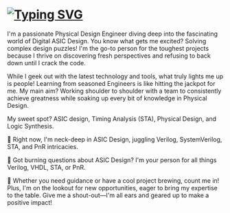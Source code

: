 # <a href="https://git.io/typing-svg"><img src="https://readme-typing-svg.demolab.com?font=Fira+Code&pause=50&color=3DA72B&random=false&width=435&lines=%20%20%20%20%20%20Hi+There!;+I'm+Saifulla!" alt="Typing SVG" /></a>
I'm a passionate Physical Design Engineer diving deep into the fascinating world of Digital ASIC Design. You know what gets me excited? Solving complex design puzzles! I'm the go-to person for the toughest projects because I thrive on discovering fresh perspectives and refusing to back down until I crack the code.

While I geek out with the latest technology and tools, what truly lights me up is people! Learning from seasoned Engineers is like hitting the jackpot for me. My main aim? Working shoulder to shoulder with a team to consistently achieve greatness while soaking up every bit of knowledge in Physical Design.

My sweet spot? ASIC design, Timing Analysis (STA), Physical Design, and Logic Synthesis.

🔭 Right now, I'm neck-deep in ASIC Design, juggling Verilog, SystemVerilog, STA, and PnR intricacies.

💬 Got burning questions about ASIC Design? I'm your person for all things Verilog, VHDL, STA, or PnR.

💼 Whether you need guidance or have a cool project brewing, count me in! Plus, I'm on the lookout for new opportunities, eager to bring my expertise to the table.
Give me a shout-out—I'm all ears and geared up to make a positive impact!

<!--
**saifullaj97/saifullaj97** is a ✨ _special_ ✨ repository because its `README.md` (this file) appears on your GitHub profile.

Here are some ideas to get you started:

- 🔭 I’m currently working on ...
- 🌱 I’m currently learning ...
- 👯 I’m looking to collaborate on ...
- 🤔 I’m looking for help with ...
- 💬 Ask me about ...
- 📫 How to reach me: ...
- 😄 Pronouns: ...
- ⚡ Fun fact: ...
-->
